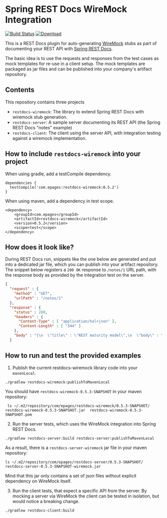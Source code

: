 # Spring REST Docs WireMock Integration

[![Build Status](https://travis-ci.org/ePages-de/restdocs-wiremock.png)](https://travis-ci.org/ePages-de/restdocs-wiremock)
[ ![Download](https://api.bintray.com/packages/epages/maven/restdocs-wiremock/images/download.svg) ](https://bintray.com/epages/maven/restdocs-wiremock/_latestVersion)

This is a REST Docs plugin for auto-generating [WireMock](http://wiremock.org/) stubs
as part of documenting your REST API with [Spring REST Docs](http://projects.spring.io/spring-restdocs/).

The basic idea is to use the requests and responses from the test cases as mock templates for re-use 
in a client setup. The mock templates are packaged as jar files and can be published into your company's
artifact repository.

## Contents

This repository contains three projects

* `restdocs-wiremock`: The library to extend Spring REST Docs with wiremock stub generation.
* `restdocs-server`: A sample server documenting its REST API (the Spring REST Docs "notes" example)
* `restdocs-client`: The client using the server API, with integration testing against a wiremock implementation.


## How to include `restdocs-wiremock` into your project

When using gradle, add a testCompile dependency.

```
dependencies {
  testCompile('com.epages:restdocs-wiremock:0.5.2')
}
```

When using maven, add a dependency in test scope.

```
<dependency>
	<groupId>com.epages</groupId>
	<artifactId>restdocs-wiremock</artifactId>
	<version>0.5.2</version>
	<scope>test</scope>
</dependency>
```

## How does it look like?

During REST Docs run, snippets like the one below are generated and put into a dedicated jar file, which you can
publish into your artifact repository. The snippet below registers a `200 OK` response to `/notes/1` URL path, with
the response body as provided by the integration test on the server. 


```json
{
  "request" : {
    "method" : "GET",
    "urlPath" : "/notes/1"
  },
  "response" : {
    "status" : 200,
    "headers" : {
      "Content-Type" : [ "application/hal+json" ],
      "Content-Length" : [ "344" ]
    },
    "body" : "{\n  \"title\" : \"REST maturity model\",\n  \"body\" : \"http://martinfowler.com/articles/richardsonMaturityModel.html\",\n  \"_links\" : {\n    \"self\" : {\n      \"href\" : \"http://localhost:8080/notes/1\"\n    },\n    \"note\" : {\n      \"href\" : \"http://localhost:8080/notes/1\"\n    },\n    \"tags\" : {\n      \"href\" : \"http://localhost:8080/notes/1/tags\"\n    }\n  }\n}"
  }
```


## How to run and test the provided examples

1. Publish the current restdocs-wiremock library code into your `mavenLocal`.


```shell
./gradlew restdocs-wiremock:publishToMavenLocal
```

You should have `restdocs-wiremock-0.5.3-SNAPSHOT` in your maven repository:

```shell
 ls ~/.m2/repository/com/epages/restdocs-wiremock/0.5.3-SNAPSHOT/
restdocs-wiremock-0.5.3-SNAPSHOT.jar  restdocs-wiremock-0.5.3-SNAPSHOT.pom
```

2. Run the server tests, which uses the WireMock integration into Spring REST Docs.

```shell
./gradlew restdocs-server:build restdocs-server:publishToMavenLocal
```

As a result, there is a `restdocs-server-wiremock` jar file in your maven repository:

```shell
ls ~/.m2/repository/com/epages/restdocs-server/0.5.3-SNAPSHOT/
restdocs-server-0.5.3-SNAPSHOT-wiremock.jar
```

Mind that this jar only contains a set of json files without explicit dependency on WireMock itself. 

3. Run the client tests, that expect a specific API from the server. By mocking a server
via WireMock the client can be tested in isolation, but would notice a breaking change.


```shell
./gradlew restdocs-client:build
```

	
